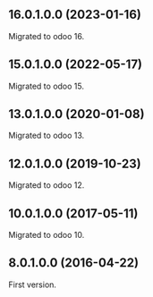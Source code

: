 ## 16.0.1.0.0 (2023-01-16)

Migrated to odoo 16.

## 15.0.1.0.0 (2022-05-17)

Migrated to odoo 15.

## 13.0.1.0.0 (2020-01-08)

Migrated to odoo 13.

## 12.0.1.0.0 (2019-10-23)

Migrated to odoo 12.

## 10.0.1.0.0 (2017-05-11)

Migrated to odoo 10.

## 8.0.1.0.0 (2016-04-22)

First version.
